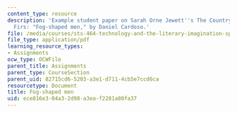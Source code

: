 ```yaml
---
content_type: resource
description: 'Example student paper on Sarah Orne Jewett''s The Country of the Pointed
  Firs: "Fog-shaped men," by Daniel Cardoso.'
file: /media/courses/sts-464-technology-and-the-literary-imagination-spring-2008/ece816e304a32d98a3eaf2281a80fa37_dcardoso_wk9.pdf
file_type: application/pdf
learning_resource_types:
- Assignments
ocw_type: OCWFile
parent_title: Assignments
parent_type: CourseSection
parent_uid: 82715cd6-5203-a3e1-d711-4cb5e7ccd6ca
resourcetype: Document
title: Fog-shaped men
uid: ece816e3-04a3-2d98-a3ea-f2281a80fa37
---
```

